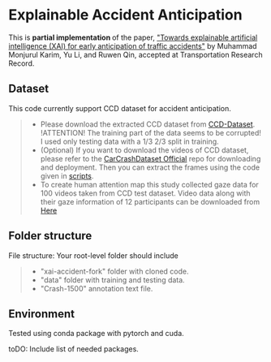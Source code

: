 # Explainable Accident Anticipation
This is <b> partial implementation </b> of the paper, <a href="https://arxiv.org/pdf/2108.00273"> "Towards explainable artificial intelligence (XAI) for early anticipation of traffic accidents"</a> by Muhammad Monjurul Karim, Yu Li, and Ruwen Qin, accepted at Transportation Research Record.</p>

## Dataset
This code currently support CCD dataset for accident anticipation. 
> * Please download the extracted CCD dataset from [CCD-Dataset](https://bit.ly/3qXajsu). !ATTENTION! The training part of the data seems to be corrupted! I used only testing data with a 1/3 2/3 split in training.
> * (Optional) If you want to download the videos of CCD dataset, please refer to the [CarCrashDataset Official](https://github.com/Cogito2012/CarCrashDataset) repo for downloading and deployment. Then you can extract the frames using the code given in [scripts](https://github.com/monjurulkarim/xai-accident/tree/master/scripts).
> * To create human attention map this study collected gaze data for 100 videos taken from CCD test dataset. Video data along with their gaze information of 12 participants can be downloaded from [Here](https://drive.google.com/drive/folders/17F_wyVg5sQP-Vln93qHS17l-9AjEQsBG?usp=sharing)

## Folder structure
File structure:
Your root-level folder should include
> * "xai-accident-fork" folder with cloned code.
> * "data" folder with training and testing data.
> * "Crash-1500" annotation text file.

## Environment
Tested using conda package with pytorch and cuda.

toDO: Include list of needed  packages.
